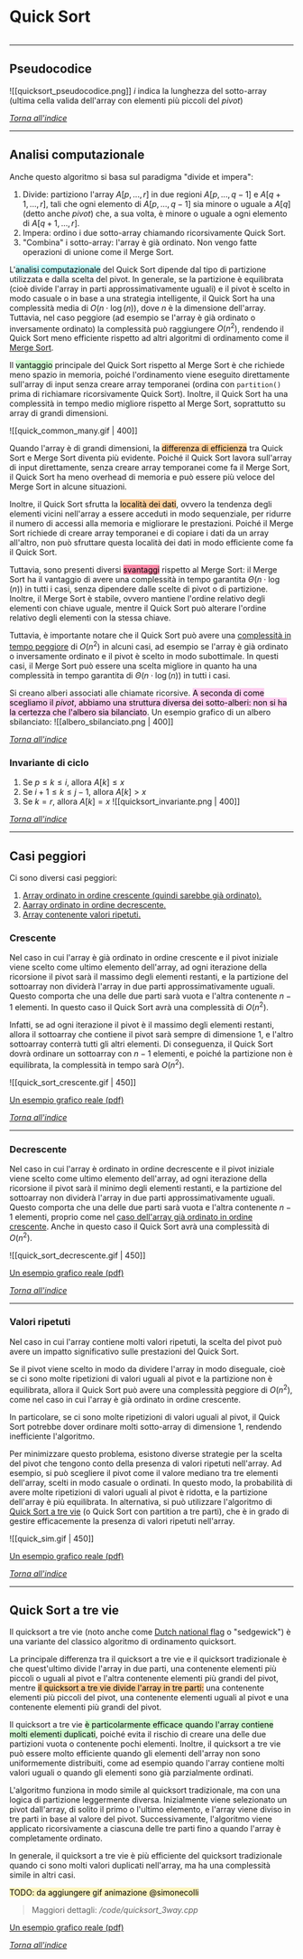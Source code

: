 # Quick Sort
```toc
```
---

## Pseudocodice
![[quicksort_pseudocodice.png]]
$i$ indica la lunghezza del sotto-array (ultima cella valida dell'array con elementi più piccoli del _pivot_)

[_Torna all'indice_](#quick%20sort)

---

## Analisi computazionale
Anche questo algoritmo si basa sul paradigma "divide et impera":
1. Divide: partiziono l'array $A[p, ... , r]$ in due regioni $A[p, ... , q-1]$ e $A[q+1, ... , r]$, tali che ogni elemento di $A[p, ... , q-1]$ sia minore o uguale a $A[q]$ (detto anche _pivot_) che, a sua volta, è minore o uguale a ogni elemento di $A[q+1, ... , r]$.
2. Impera: ordino i due sotto-array chiamando ricorsivamente Quick Sort. 
3. "Combina" i sotto-array: l'array è già ordinato. Non vengo fatte operazioni di unione come il Merge Sort.

L'<mark style="background: #ABF7F7A6;">analisi computazionale</mark> del Quick Sort dipende dal tipo di partizione utilizzata e dalla scelta del pivot. In generale, se la partizione è equilibrata (cioè divide l'array in parti approssimativamente uguali) e il pivot è scelto in modo casuale o in base a una strategia intelligente, il Quick Sort ha una complessità media di $O\left({ n \cdot \log(n) }\right)$, dove $n$ è la dimensione dell'array. Tuttavia, nel caso peggiore (ad esempio se l'array è già ordinato o inversamente ordinato) la complessità può raggiungere $O(n^2)$, rendendo il Quick Sort meno efficiente rispetto ad altri algoritmi di ordinamento come il [Merge Sort](02-merge_sort).

Il <mark style="background: #BBFABBA6;">vantaggio</mark> principale del Quick Sort rispetto al Merge Sort è che richiede meno spazio in memoria, poiché l'ordinamento viene eseguito direttamente sull'array di input senza creare array temporanei (ordina con `partition()` prima di richiamare ricorsivamente Quick Sort). Inoltre, il Quick Sort ha una complessità in tempo medio migliore rispetto al Merge Sort, soprattutto su array di grandi dimensioni. 

![[quick_common_many.gif | 400]]

Quando l'array è di grandi dimensioni, la <mark style="background: #FFB86CA6;">differenza di efficienza</mark> tra Quick Sort e Merge Sort diventa più evidente. Poiché il Quick Sort lavora sull'array di input direttamente, senza creare array temporanei come fa il Merge Sort, il Quick Sort ha meno overhead di memoria e può essere più veloce del Merge Sort in alcune situazioni.

Inoltre, il Quick Sort sfrutta la <mark style="background: #FFB86CA6;">località dei dati</mark>, ovvero la tendenza degli elementi vicini nell'array a essere acceduti in modo sequenziale, per ridurre il numero di accessi alla memoria e migliorare le prestazioni. Poiché il Merge Sort richiede di creare array temporanei e di copiare i dati da un array all'altro, non può sfruttare questa località dei dati in modo efficiente come fa il Quick Sort.

Tuttavia, sono presenti diversi <mark style="background: #FF5582A6;">svantaggi</mark> rispetto al Merge Sort: il Merge Sort ha il vantaggio di avere una complessità in tempo garantita $\Theta\left({ n \cdot \log(n) }\right)$ in tutti i casi, senza dipendere dalle scelte di pivot o di partizione. Inoltre, il Merge Sort è stabile, ovvero mantiene l'ordine relativo degli elementi con chiave uguale, mentre il Quick Sort può alterare l'ordine relativo degli elementi con la stessa chiave.

Tuttavia, è importante notare che il Quick Sort può avere una [complessità in tempo peggiore](#casi%20peggiori) di $O(n^2)$ in alcuni casi, ad esempio se l'array è già ordinato o inversamente ordinato e il pivot è scelto in modo subottimale. In questi casi, il Merge Sort può essere una scelta migliore in quanto ha una complessità in tempo garantita di $\Theta\left({ n \cdot \log(n) }\right)$ in tutti i casi.

Si creano alberi associati alle chiamate ricorsive. <mark style="background: #FFB8EBA6;">A seconda di come scegliamo il <i>pivot</i>, abbiamo una struttura diversa dei sotto-alberi: non si ha la certezza che l'albero sia bilanciato</mark>.
Un esempio grafico di un albero sbilanciato:
![[albero_sbilanciato.png | 400]]

[_Torna all'indice_](#quick%20sort)

### Invariante di ciclo
1. Se $p≤k≤i$, allora $A[k]≤x$
2. Se $i+1≤k≤j-1$, allora $A[k]>x$
3. Se $k=r$, allora $A[k]=x$
![[quicksort_invariante.png | 400]]

[_Torna all'indice_](#quick%20sort)

---

## Casi peggiori
Ci sono diversi casi peggiori:
1. [Array ordinato in ordine crescente (quindi sarebbe già ordinato).](#crescente)
2. [Aarray ordinato in ordine decrescente.](#decrescente)
3. [Array contenente valori ripetuti.](#valori%20ripetuti)

### Crescente
Nel caso in cui l'array è già ordinato in ordine crescente e il pivot iniziale viene scelto come ultimo elemento dell'array, ad ogni iterazione della ricorsione il pivot sarà il massimo degli elementi restanti, e la partizione del sottoarray non dividerà l'array in due parti approssimativamente uguali. Questo comporta che una delle due parti sarà vuota e l'altra contenente $n-1$ elementi. In questo caso il Quick Sort avrà una complessità di $O(n^2)$.

Infatti, se ad ogni iterazione il pivot è il massimo degli elementi restanti, allora il sottoarray che contiene il pivot sarà sempre di dimensione $1$, e l'altro sottoarray conterrà tutti gli altri elementi. Di conseguenza, il Quick Sort dovrà ordinare un sottoarray con $n-1$ elementi, e poiché la partizione non è equilibrata, la complessità in tempo sarà $O(n^2)$.

![[quick_sort_crescente.gif | 450]]

[Un esempio grafico reale (pdf)](obsidian://open?vault=ASD&file=laboratorio_6cfu%2Fdata%2Fpdf%2Fquick_sort_crescente.pdf)

[_Torna all'indice_](#quick%20sort)

---

### Decrescente
Nel caso in cui l'array è ordinato in ordine decrescente e il pivot iniziale viene scelto come ultimo elemento dell'array, ad ogni iterazione della ricorsione il pivot sarà il minimo degli elementi restanti, e la partizione del sottoarray non dividerà l'array in due parti approssimativamente uguali. Questo comporta che una delle due parti sarà vuota e l'altra contenente $n-1$ elementi, proprio come nel [caso dell'array già ordinato in ordine crescente](#crescente). Anche in questo caso il Quick Sort avrà una complessità di $O(n^2)$.

![[quick_sort_decrescente.gif | 450]]

[Un esempio grafico reale (pdf)](obsidian://open?vault=ASD&file=laboratorio_6cfu%2Fdata%2Fpdf%2Fquick_sort_decrescente.pdf)

[_Torna all'indice_](#quick%20sort)

---
 
### Valori ripetuti
Nel caso in cui l'array contiene molti valori ripetuti, la scelta del pivot può avere un impatto significativo sulle prestazioni del Quick Sort.

Se il pivot viene scelto in modo da dividere l'array in modo diseguale, cioè se ci sono molte ripetizioni di valori uguali al pivot e la partizione non è equilibrata, allora il Quick Sort può avere una complessità peggiore di $O(n^2)$, come nel caso in cui l'array è già ordinato in ordine crescente.

In particolare, se ci sono molte ripetizioni di valori uguali al pivot, il Quick Sort potrebbe dover ordinare molti sotto-array di dimensione $1$, rendendo inefficiente l'algoritmo.

Per minimizzare questo problema, esistono diverse strategie per la scelta del pivot che tengono conto della presenza di valori ripetuti nell'array. Ad esempio, si può scegliere il pivot come il valore mediano tra tre elementi dell'array, scelti in modo casuale o ordinati. In questo modo, la probabilità di avere molte ripetizioni di valori uguali al pivot è ridotta, e la partizione dell'array è più equilibrata. In alternativa, si può utilizzare l'algoritmo di [Quick Sort a tre vie](#quick%20sort%20a%20tre%20vie) (o Quick Sort con partition a tre parti), che è in grado di gestire efficacemente la presenza di valori ripetuti nell'array.

![[quick_sim.gif | 450]]

[Un esempio grafico reale (pdf)](obsidian://open?vault=ASD&file=laboratorio_6cfu%2Fdata%2Fpdf%2Fquick_sort_tanti_pivot_uguali.pdf)

[_Torna all'indice_](#quick%20sort)

---

## Quick Sort a tre vie
Il quicksort a tre vie (noto anche come [Dutch national flag](https://en.wikipedia.org/wiki/Dutch_national_flag_problem) o "sedgewick") è una variante del classico algoritmo di ordinamento quicksort.

La principale differenza tra il quicksort a tre vie e il quicksort tradizionale è che quest'ultimo divide l'array in due parti, una contenente elementi più piccoli o uguali al pivot e l'altra contenente elementi più grandi del pivot, mentre <mark style="background: #FFB86CA6;">il quicksort a tre vie divide l'array in tre parti:</mark> una contenente elementi più piccoli del pivot, una contenente elementi uguali al pivot e una contenente elementi più grandi del pivot.

Il quicksort a tre vie <mark style="background: #BBFABBA6;">è particolarmente efficace quando l'array contiene molti elementi duplicati</mark>, poiché evita il rischio di creare una delle due partizioni vuota o contenente pochi elementi. Inoltre, il quicksort a tre vie può essere molto efficiente quando gli elementi dell'array non sono uniformemente distribuiti, come ad esempio quando l'array contiene molti valori uguali o quando gli elementi sono già parzialmente ordinati.

L'algoritmo funziona in modo simile al quicksort tradizionale, ma con una logica di partizione leggermente diversa. Inizialmente viene selezionato un pivot dall'array, di solito il primo o l'ultimo elemento, e l'array viene diviso in tre parti in base al valore del pivot. Successivamente, l'algoritmo viene applicato ricorsivamente a ciascuna delle tre parti fino a quando l'array è completamente ordinato.

In generale, il quicksort a tre vie è più efficiente del quicksort tradizionale quando ci sono molti valori duplicati nell'array, ma ha una complessità simile in altri casi.

<mark style="background: #FFF3A3A6;">TODO: da aggiungere gif animazione @simonecolli</mark>

> Maggiori dettagli: */code/quicksort_3way.cpp*

[Un esempio grafico reale (pdf)](obsidian://open?vault=ASD&file=laboratorio_6cfu%2Fdata%2Fpdf%2Fquick_sort_3_vie.pdf)

[_Torna all'indice_](#quick%20sort)







